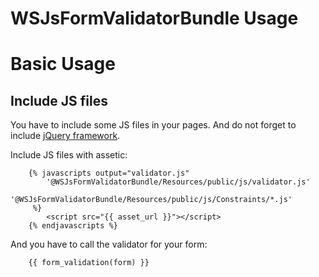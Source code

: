 WSJsFormValidatorBundle Usage
==================================

# Basic Usage

## Include JS files

You have to include some JS files in your pages. And do not forget to include [jQuery framework](http://jquery.com/).

Include JS files with assetic:

``` html+jinja
    {% javascripts output="validator.js"
        '@WSJsFormValidatorBundle/Resources/public/js/validator.js'
        '@WSJsFormValidatorBundle/Resources/public/js/Constraints/*.js'
     %}
        <script src="{{ asset_url }}"></script>
    {% endjavascripts %}
```

And you have to call the validator for your form:

``` html+jinja
    {{ form_validation(form) }}
```